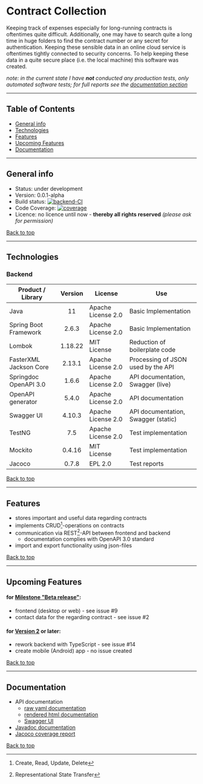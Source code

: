 # Contract Collection

Keeping track of expenses especially for long-running contracts is oftentimes quite difficult. Additionally, one may 
have to search quite a long time in huge folders to find the contract number or any secret for authentication.
Keeping these sensible data in an online cloud service is oftentimes tightly connected to security concerns. To help
keeping these data in a quite secure place (i.e. the local machine) this software was created.

*note: in the current state I have **not** conducted any production tests, only automated software tests; for full reports see the [documentation section](#documentation)*

---
## Table of Contents
* [General info](#general-info)
* [Technologies](#technologies)
* [Features](#features)
* [Upcoming Features](#upcoming-features)
* [Documentation](#documentation)

---
## General info
* Status: under development
* Version: 0.0.1-alpha
* Build status: [![backend-CI](https://github.com/Metallist-dev/contractCollection/actions/workflows/ci-backend.yaml/badge.svg?branch=main)](https://github.com/Metallist-dev/contractCollection/actions/workflows/ci-backend.yaml)
* Code Coverage: [![coverage](https://metallist-images.de/github/contractcollection/main/coverage.svg)](https://metallist-images.de/github/contractcollection/main/coverage.svg)
* Licence: no licence until now - **thereby all rights reserved** *(please ask for permission)*

[Back to top](#table-of-contents)

---
## Technologies

### Backend
| **Product / Library**  | **Version** | **License**        | **Use**                             |
|------------------------|:-----------:|--------------------|-------------------------------------|
| Java                   |     11      | Apache License 2.0 | Basic Implementation                |
| Spring Boot Framework  |    2.6.3    | Apache License 2.0 | Basic Implementation                |
| Lombok                 |   1.18.22   | MIT License        | Reduction of boilerplate code       |
| FasterXML Jackson Core |   2.13.1    | Apache License 2.0 | Processing of JSON used by the API  |
| Springdoc OpenAPI 3.0  |    1.6.6    | Apache License 2.0 | API documentation, Swagger (live)   |
| OpenAPI generator      |    5.4.0    | Apache License 2.0 | API documentation                   |
| Swagger UI             |   4.10.3    | Apache License 2.0 | API documentation, Swagger (static) |
| TestNG                 |     7.5     | Apache License 2.0 | Test implementation                 |
| Mockito                |   0.4.16    | MIT License        | Test implementation                 |
| Jacoco                 |    0.7.8    | EPL 2.0            | Test reports                        |


[Back to top](#table-of-contents)

---
## Features

* stores important and useful data regarding contracts
* implements CRUD[^1]-operations on contracts
* communication via REST[^2]-API between frontend and backend
  * documentation complies with OpenAPI 3.0 standard
* import and export functionality using json-files

[^1]: Create, Read, Update, Delete  
[^2]: Representational State Transfer

[Back to top](#table-of-contents)

---
## Upcoming Features

#### for [Milestone "Beta release"](https://github.com/Metallist-dev/contractCollection/milestone/1):
* frontend (desktop or web) - see issue #9
* contact data for the regarding contract - see issue #2

#### for [Version 2](https://github.com/Metallist-dev/contractCollection/milestone/3) or later:
* rework backend with TypeScript - see issue #14
* create mobile (Android) app - no issue created


[Back to top](#table-of-contents)

---
## Documentation

* API documentation
  * [raw yaml documentation](Backend/src/main/resources/static/contractcollection-api.yaml)
  * [rendered html documentation](https://metallist-images.de/github/contractcollection/main/docs/openapi/index.html)
  * [Swagger UI](https://metallist-images.de/github/contractcollection/main/docs/swaggerUI-Backend/index.html)
* [Javadoc documentation](https://metallist-images.de/github/contractcollection/main/docs/javadoc/index-all.html)
* [Jacoco coverage report](https://metallist-images.de/github/contractcollection/main/docs/jacoco/jacocoHtml/index.html)


[Back to top](#table-of-contents)